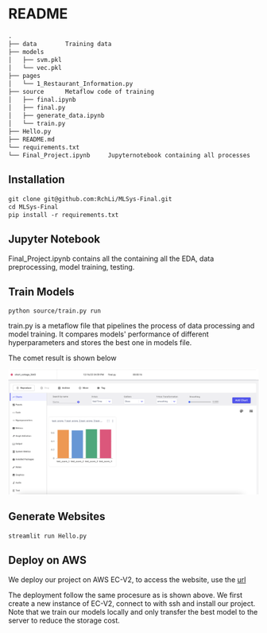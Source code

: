# README

```unix
.
├── data		Training data
├── models
│   ├── svm.pkl
│   └── vec.pkl
├── pages
│   └── 1_Restaurant_Information.py
├── source		Metaflow code of training				
│   ├── final.ipynb
│   ├── final.py
│   ├── generate_data.ipynb
│   └── train.py
├── Hello.py
├── README.md
└── requirements.txt
└── Final_Project.ipynb		Jupyternotebook containing all processes					

```

## Installation

```shell
git clone git@github.com:RchLi/MLSys-Final.git
cd MLSys-Final
pip install -r requirements.txt
```

## Jupyter Notebook

Final_Project.ipynb contains all the containing all the EDA, data preprocessing, model training, testing.

## Train Models

```shell
python source/train.py run
```

train.py is a metaflow file that pipelines the process of data processing and model training. It compares models' performance of different hyperparameters and stores the best one in models file.

The comet result is shown below

![comet](./pages/comet.png)

## Generate Websites

```shel
streamlit run Hello.py
```

## Deploy on AWS

We deploy our project on AWS EC-V2, to access the website, use the [url](http://44.202.255.243:8501/)

The deployment follow the same procesure as is shown above. We first create a new instance of EC-V2, connect to with ssh and install our project. Note that we train our models locally and only transfer the best model to the server to reduce the storage cost.
